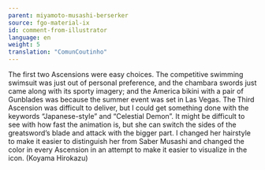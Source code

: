 ```yaml
---
parent: miyamoto-musashi-berserker
source: fgo-material-ix
id: comment-from-illustrator
language: en
weight: 5
translation: "ComunCoutinho"
---
```


The first two Ascensions were easy choices. The competitive swimming swimsuit was just out of personal preference, and the chambara swords just came along with its sporty imagery; and the America bikini with a pair of Gunblades was because the summer event was set in Las Vegas. The Third Ascension was difficult to deliver, but I could get something done with the keywords “Japanese-style” and “Celestial Demon”. It might be difficult to see with how fast the animation is, but she can switch the sides of the greatsword’s blade and attack with the bigger part. I changed her hairstyle to make it easier to distinguish her from Saber Musashi and changed the color in every Ascension in an attempt to make it easier to visualize in the icon. (Koyama Hirokazu)
